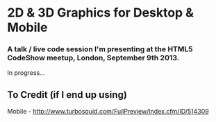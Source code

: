 2D & 3D Graphics for Desktop & Mobile
=====================================

### A talk / live code session I'm presenting at the HTML5 CodeShow meetup, London, September 9th 2013.

In progress...


## To Credit (if I end up using)

Mobile - http://www.turbosquid.com/FullPreview/Index.cfm/ID/514309


